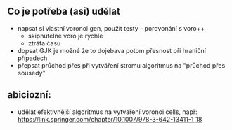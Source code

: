 ## Co je potřeba (asi) udělat
- napsat si vlastní voronoi gen, použít testy - porovonání s voro++
  - skipnutelne voro je rychle 
  - ztráta času
- dopsat GJK je možné že to dojebava potom přesnost při hraniční případech
- přepsat průchod přes při vytváření stromu algoritmus na "průchod přes sousedy"


## abiciozní:
- udělat efektivnější algoritmus na vytvaření voronoi cells, např: https://link.springer.com/chapter/10.1007/978-3-642-13411-1_18
